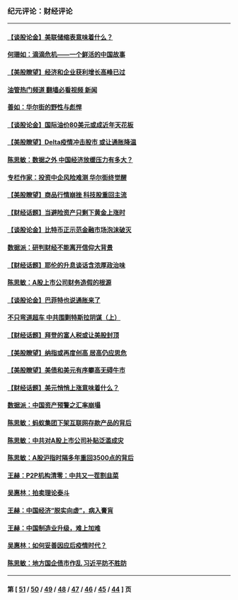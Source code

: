 ### 纪元评论：财经评论
---
#### [【谈股论金】美联储缩表意味着什么？](../../pages/nsc1026/n13174610.md?09100330) 
#### [何珊如：滴滴危机——一个鲜活的中国故事](../../pages/nsc1026/n13151962.md?09100330) 
#### [【美股瞭望】经济和企业获利增长高峰已过](../../pages/nsc1026/n13134466.md?09100330) 
#### [油管热门频道 翻墙必看视频 新闻](ok?09100330)
#### [善如：华尔街的野性与彪悍](../../pages/nsc1026/n13112664.md?09100330) 
#### [【谈股论金】国际油价80美元或成近年天花板](../../pages/nsc1026/n13108524.md?09100330) 
#### [【美股瞭望】Delta疫情冲击股市 或让通胀降温](../../pages/nsc1026/n13100297.md?09100330) 
#### [陈思敏：数据之外 中国经济放缓压力有多大？](../../pages/nsc1026/n13085576.md?09100330) 
#### [专栏作家：投资中企风险难测 华尔街终觉醒](../../pages/nsc1026/n13079366.md?09100330) 
#### [【美股瞭望】商品行情崩挫 科技股重回主流](../../pages/nsc1026/n13029798.md?09100330) 
#### [【财经话题】当避险资产只剩下黄金上涨时](../../pages/nsc1026/n12975626.md?09100330) 
#### [【谈股论金】比特币正示范金融市场泡沫破灭](../../pages/nsc1026/n12961769.md?09100330) 
#### [数据派：研判财经不能离开信仰大背景](../../pages/nsc1026/n12932684.md?09100330) 
#### [【财经话题】耶伦的升息谈话含浓厚政治味](../../pages/nsc1026/n12927299.md?09100330) 
#### [陈思敏：A股上市公司财务造假的根源](../../pages/nsc1026/n11229323.md?09100330) 
#### [【谈股论金】巴菲特也说通胀来了](../../pages/nsc1026/n12922463.md?09100330) 
#### [不只弯道超车 中共围剿特斯拉阴谋（上）](../../pages/nsc1026/n12919595.md?09100330) 
#### [【财经话题】拜登的富人税或让美股封顶](../../pages/nsc1026/n12899125.md?09100330) 
#### [【美股瞭望】纳指或再度创高 居高仍应思危](../../pages/nsc1026/n12878350.md?09100330) 
#### [【美股瞭望】美债和美元有序攀高无碍牛市](../../pages/nsc1026/n12844459.md?09100330) 
#### [【财经话题】美元悄悄上涨意味着什么？](../../pages/nsc1026/n12798222.md?09100330) 
#### [数据派：中国资产预警之汇率崩塌](../../pages/nsc1026/n12774242.md?09100330) 
#### [陈思敏：蚂蚁集团下架互联网存款产品的背后](../../pages/nsc1026/n12719862.md?09100330) 
#### [陈思敏：中共对A股上市公司补贴泛滥成灾](../../pages/nsc1026/n12713263.md?09100330) 
#### [陈思敏：A股沪指时隔多年重回3500点的背后](../../pages/nsc1026/n12675538.md?09100330) 
#### [王赫：P2P机构清零：中共又一茬割韭菜](../../pages/nsc1026/n12614544.md?09100330) 
#### [吴惠林：拍卖理论泰斗](../../pages/nsc1026/n12591360.md?09100330) 
#### [王赫：中国经济“脱实向虚”，病入膏肓](../../pages/nsc1026/n12564946.md?09100330) 
#### [王赫：中国制造业升级，难上加难](../../pages/nsc1026/n12559461.md?09100330) 
#### [吴惠林：如何妥善因应后疫情时代？](../../pages/nsc1026/n12553885.md?09100330) 
#### [陈思敏：地方国企债市作乱 习近平防不胜防](../../pages/nsc1026/n12553384.md?09100330) 

---
#### 第 [ [51](./51.md?09100330) / [50](./50.md?09100330) / [49](./49.md?09100330) / [48](./48.md?09100330) / [47](./47.md?09100330) / [46](./46.md?09100330) / [45](./45.md?09100330) / [44](./44.md?09100330) ] 页
